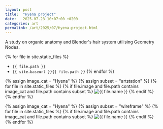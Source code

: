 ```yaml
---
layout: post
title:  "Hyena project"
date:   2025-07-28 10:07:00 +0200
categories: art
permalink: /art/2025/07/Hyena-project.html
---
```

A study on organic anatomy and Blender's hair system utilising Geometry Nodes.

{% for file in site.static_files %}
- `{{ file.path }}`
- `{{ site.baseurl }}{{ file.path }}`
{% endfor %}

{% assign image_cat = "Hyena" %}
{% assign subset = "artstation" %}
{% for file in site.static_files %}
  {% if file.image and file.path contains image_cat and file.path contains subset %}
   <img src="{{ site.baseurl }}{{ file.path }}" alt="{{ file.name }}" style="max-width: 800px;" />
  {% endif %}
{% endfor %}

{% assign image_cat = "Hyena" %}
{% assign subset = "wireframe" %}
{% for file in site.static_files %}
  {% if file.image and file.path contains image_cat and file.path contains subset %}
   <img src="{{ site.baseurl }}{{ file.path }}" alt="{{ file.name }}" style="max-width: 800px;" />
  {% endif %}
{% endfor %}
